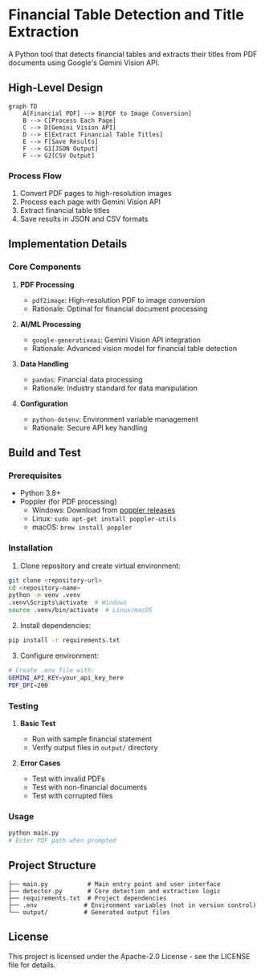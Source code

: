 # Financial Table Detection and Title Extraction

A Python tool that detects financial tables and extracts their titles from PDF documents using Google's Gemini Vision API.

## High-Level Design

```mermaid
graph TD
    A[Financial PDF] --> B[PDF to Image Conversion]
    B --> C[Process Each Page]
    C --> D[Gemini Vision API]
    D --> E[Extract Financial Table Titles]
    E --> F[Save Results]
    F --> G1[JSON Output]
    F --> G2[CSV Output]
```

### Process Flow
1. Convert PDF pages to high-resolution images
2. Process each page with Gemini Vision API
3. Extract financial table titles
4. Save results in JSON and CSV formats

## Implementation Details

### Core Components

1. **PDF Processing**
   - `pdf2image`: High-resolution PDF to image conversion
   - Rationale: Optimal for financial document processing

2. **AI/ML Processing**
   - `google-generativeai`: Gemini Vision API integration
   - Rationale: Advanced vision model for financial table detection

3. **Data Handling**
   - `pandas`: Financial data processing
   - Rationale: Industry standard for data manipulation

4. **Configuration**
   - `python-dotenv`: Environment variable management
   - Rationale: Secure API key handling

## Build and Test

### Prerequisites
- Python 3.8+
- Poppler (for PDF processing)
  - Windows: Download from [poppler releases](https://github.com/oschwartz10612/poppler-windows/releases/)
  - Linux: `sudo apt-get install poppler-utils`
  - macOS: `brew install poppler`

### Installation
1. Clone repository and create virtual environment:
```bash
git clone <repository-url>
cd <repository-name>
python -m venv .venv
.venv\Scripts\activate  # Windows
source .venv/bin/activate  # Linux/macOS
```

2. Install dependencies:
```bash
pip install -r requirements.txt
```

3. Configure environment:
```bash
# Create .env file with:
GEMINI_API_KEY=your_api_key_here
PDF_DPI=200
```

### Testing
1. **Basic Test**
   - Run with sample financial statement
   - Verify output files in `output/` directory

2. **Error Cases**
   - Test with invalid PDFs
   - Test with non-financial documents
   - Test with corrupted files

### Usage
```bash
python main.py
# Enter PDF path when prompted
```

## Project Structure

```
├── main.py           # Main entry point and user interface
├── detector.py       # Core detection and extraction logic
├── requirements.txt  # Project dependencies
├── .env             # Environment variables (not in version control)
└── output/          # Generated output files
```

## License

This project is licensed under the Apache-2.0 License - see the LICENSE file for details. 
